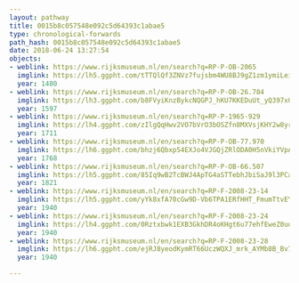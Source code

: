 ```yaml
---
layout: pathway
title: 0015b8c057548e092c5d64393c1abae5
type: chronological-forwards
path_hash: 0015b8c057548e092c5d64393c1abae5
date: 2018-06-24 13:27:54
objects:
- weblink: https://www.rijksmuseum.nl/en/search?q=RP-P-OB-2065
  imglink: https://lh5.ggpht.com/tTTQlQf3ZNVz7fujsbm4WU8BJ9gZ1zm1ymiLeiXKpw-KU64d8jB7v_RTQ1Q_87C2WUGaVuqPhNq3hup_AD8l2Wf8f-d0=s200
  year: 1480
- weblink: https://www.rijksmuseum.nl/en/search?q=RP-P-OB-26.784
  imglink: https://lh3.ggpht.com/b8FVyiKnzBykcNQGPJ_hKU7KKEDuUt_yQ397xG3IiA26quDUtBxQHILgEBfXhAqAY3Rm4nQx73VGZmYsBLCXobfbu10=s200
  year: 1597
- weblink: https://www.rijksmuseum.nl/en/search?q=RP-P-1965-929
  imglink: https://lh4.ggpht.com/zIlgQqHwv2VO7bVrO3bOSZfn8MXVsjKHY2w8yr-vsbolZYHX5nPpXGBKtQ8hBg7iljWdvkCl7sG6ZW9BFrl7Gu9UGQc=s200
  year: 1711
- weblink: https://www.rijksmuseum.nl/en/search?q=RP-P-OB-77.970
  imglink: https://lh6.ggpht.com/bhzj6Qbxp54EXJo4VJGQjZRlODA0H5nVkiYVpA61ulykq_fgISwWjAlG5ifikakBNCYcLjwssPnBYf9zLduntsE9a7kN=s200
  year: 1768
- weblink: https://www.rijksmuseum.nl/en/search?q=RP-P-OB-66.507
  imglink: https://lh5.ggpht.com/85Iq9wB2TcBWJ4ApTG4aSTTebhJbiSaJ9l3PCav9mU8kk-Af6kpFMZmkZAXCyIJTYSUjST2rj1ESzezUcshsN9DJHEY=s200
  year: 1821
- weblink: https://www.rijksmuseum.nl/en/search?q=RP-F-2008-23-14
  imglink: https://lh5.ggpht.com/yYk8xfA70cGw9D-Vb6TPA1ERfHHT_FmumTtvEY7btiANdpaIT2V6aEEz4qwpL5_Phme60Ys7NmQ4g1FXJPocN6A-Gw=s200
  year: 1940
- weblink: https://www.rijksmuseum.nl/en/search?q=RP-F-2008-23-24
  imglink: https://lh4.ggpht.com/0Rztxbwk1EXB3GkhDR4oKHgt6u77ehfEweZ0udXxk4hoH6i0kPTDB44jrNHd_zV06JKiuTI1zS4xml4uon_bdbOyxF6U=s200
  year: 1940
- weblink: https://www.rijksmuseum.nl/en/search?q=RP-F-2008-23-28
  imglink: https://lh6.ggpht.com/ejRJ8yeodKymRT66UczWQXJ_mrk_AYMb8B_Bv7eh-8RmvyoY8JBgt2afbQxDlC5Ou8KxgTraSCXCrX4hg8pCfcyjfDE=s200
  year: 1940

---
```

